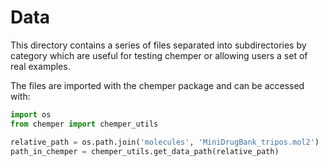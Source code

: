 # Data

This directory contains a series of files separated into subdirectories
by category which are useful for testing chemper or allowing users a 
set of real examples.

The files are imported with the chemper package and can be accessed with:
```python
import os
from chemper import chemper_utils

relative_path = os.path.join('molecules', 'MiniDrugBank_tripos.mol2')
path_in_chemper = chemper_utils.get_data_path(relative_path)
```

